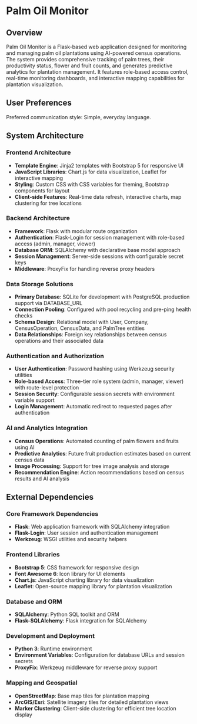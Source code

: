 # Palm Oil Monitor

## Overview

Palm Oil Monitor is a Flask-based web application designed for monitoring and managing palm oil plantations using AI-powered census operations. The system provides comprehensive tracking of palm trees, their productivity status, flower and fruit counts, and generates predictive analytics for plantation management. It features role-based access control, real-time monitoring dashboards, and interactive mapping capabilities for plantation visualization.

## User Preferences

Preferred communication style: Simple, everyday language.

## System Architecture

### Frontend Architecture
- **Template Engine**: Jinja2 templates with Bootstrap 5 for responsive UI
- **JavaScript Libraries**: Chart.js for data visualization, Leaflet for interactive mapping
- **Styling**: Custom CSS with CSS variables for theming, Bootstrap components for layout
- **Client-side Features**: Real-time data refresh, interactive charts, map clustering for tree locations

### Backend Architecture
- **Framework**: Flask with modular route organization
- **Authentication**: Flask-Login for session management with role-based access (admin, manager, viewer)
- **Database ORM**: SQLAlchemy with declarative base model approach
- **Session Management**: Server-side sessions with configurable secret keys
- **Middleware**: ProxyFix for handling reverse proxy headers

### Data Storage Solutions
- **Primary Database**: SQLite for development with PostgreSQL production support via DATABASE_URL
- **Connection Pooling**: Configured with pool recycling and pre-ping health checks
- **Schema Design**: Relational model with User, Company, CensusOperation, CensusData, and PalmTree entities
- **Data Relationships**: Foreign key relationships between census operations and their associated data

### Authentication and Authorization
- **User Authentication**: Password hashing using Werkzeug security utilities
- **Role-based Access**: Three-tier role system (admin, manager, viewer) with route-level protection
- **Session Security**: Configurable session secrets with environment variable support
- **Login Management**: Automatic redirect to requested pages after authentication

### AI and Analytics Integration
- **Census Operations**: Automated counting of palm flowers and fruits using AI
- **Predictive Analytics**: Future fruit production estimates based on current census data
- **Image Processing**: Support for tree image analysis and storage
- **Recommendation Engine**: Action recommendations based on census results and AI analysis

## External Dependencies

### Core Framework Dependencies
- **Flask**: Web application framework with SQLAlchemy integration
- **Flask-Login**: User session and authentication management
- **Werkzeug**: WSGI utilities and security helpers

### Frontend Libraries
- **Bootstrap 5**: CSS framework for responsive design
- **Font Awesome 6**: Icon library for UI elements
- **Chart.js**: JavaScript charting library for data visualization
- **Leaflet**: Open-source mapping library for plantation visualization

### Database and ORM
- **SQLAlchemy**: Python SQL toolkit and ORM
- **Flask-SQLAlchemy**: Flask integration for SQLAlchemy

### Development and Deployment
- **Python 3**: Runtime environment
- **Environment Variables**: Configuration for database URLs and session secrets
- **ProxyFix**: Werkzeug middleware for reverse proxy support

### Mapping and Geospatial
- **OpenStreetMap**: Base map tiles for plantation mapping
- **ArcGIS/Esri**: Satellite imagery tiles for detailed plantation views
- **Marker Clustering**: Client-side clustering for efficient tree location display